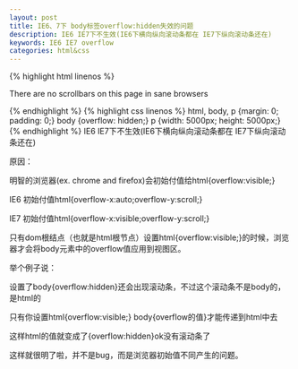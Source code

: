 ```yaml
---
layout: post
title: IE6、7下 body标签overflow:hidden失效的问题
description: IE6 IE7下不生效(IE6下横向纵向滚动条都在 IE7下纵向滚动条还在)
keywords: IE6 IE7 overflow
categories: html&css
---
```

{% highlight html linenos %}
<p>There are no scrollbars on this page in sane browsers</p>
{% endhighlight %}
{% highlight css linenos %}
html, body, p {margin: 0; padding: 0;}
body {overflow: hidden;}
p {width: 5000px; height: 5000px;}
{% endhighlight %}
<span class="impo">IE6 IE7下不生效(IE6下横向纵向滚动条都在 IE7下纵向滚动条还在)</span>

原因：

明智的浏览器(ex. chrome and firefox)会初始付值给html<span class="inpo">{overflow:visible;}</span>

IE6 初始付值html<span class="impo">{overflow-x:auto;overflow-y:scroll;}</span>

IE7 初始付值html<span class="impo">{overflow-x:visible;overflow-y:scroll;}</span>

只有dom根结点（也就是html根节点）设置html<span class="impo">{overflow:visible;}</span>的时候，浏览器才会将body元素中的overflow值应用到视图区。

举个例子说：

设置了body<span class="impo">{overflow:hidden}<span>还会出现滚动条，不过这个滚动条不是body的，是html的

只有你设置html<span class="impo">{overflow:visible;}</span> body<span class="impo">{overflow的值}</span>才能传递到html中去

这样html的值就变成了<span class="impo">{overflow:hidden}</span>ok没有滚动条了

这样就很明了啦，并不是bug，而是浏览器初始值不同产生的问题。
